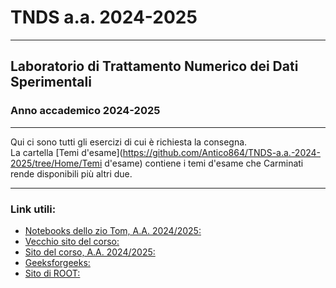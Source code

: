 # TNDS a.a. 2024-2025
***
## Laboratorio di Trattamento Numerico dei Dati Sperimentali 
### Anno accademico 2024-2025
***
Qui ci sono tutti gli esercizi di cui è richiesta la consegna.   
  La cartella [Temi d'esame](https://github.com/Antico864/TNDS-a.a.-2024-2025/tree/Home/Temi d'esame) contiene i temi d'esame che Carminati rende disponibili più altri due. 
***
### Link utili:
* [Notebooks dello zio Tom, A.A. 2024/2025: ](https://ziotom78.github.io/tnds-tomasi-notebooks/)
* [Vecchio sito del corso: ](http://labmaster.mi.infn.it/Laboratorio2/labTNDS/)
* [Sito del corso, A.A. 2024/2025: ](https://labtnds.docs.cern.ch/)
* [Geeksforgeeks: ](https://www.geeksforgeeks.org/)
* [Sito di ROOT: ](https://root.cern/)